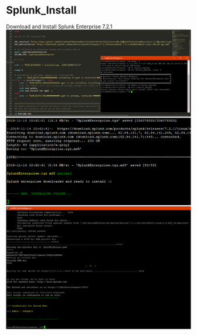 # Splunk_Install
Download and Install Splunk Enterprise 7.2.1
![alt text](Splunk.PNG)
![alt text](Splunk2.PNG)
![alt text](Splunk3.PNG)
